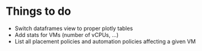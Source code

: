 # Things to do

* Switch dataframes view to proper plotly tables
* Add stats for VMs (number of vCPUs, ...)
* List all placement policies and automation policies affecting a given VM